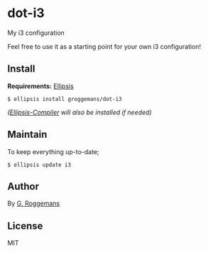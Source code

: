 # dot-i3
My i3 configuration

Feel free to use it as a starting point for your own i3 configuration!

## Install
**Requirements:** [Ellipsis][ellipsis]

``` shell
$ ellipsis install groggemans/dot-i3
```
*([Ellipsis-Compiler][ellipsis-compiler] will also be installed if needed)*

## Maintain
To keep everything up-to-date;

```shell
$ ellipsis update i3
```

## Author
By [G. Roggemans][groggemans]

## License
MIT

[ellipsis]:             https://github.com/ellipsis/ellipsis
[ellipsis-compiler]:    https://github.com/ellipsis/ellipsis-compiler
[groggemans]:           https://github.com/groggemans
